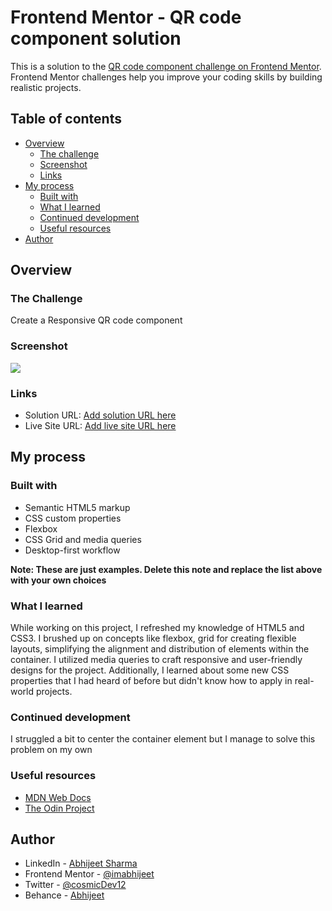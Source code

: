 # Frontend Mentor - QR code component solution

This is a solution to the [QR code component challenge on Frontend Mentor](https://www.frontendmentor.io/challenges/qr-code-component-iux_sIO_H). Frontend Mentor challenges help you improve your coding skills by building realistic projects. 

## Table of contents

- [Overview](#overview)
  - [The challenge](#the-challenge)
  - [Screenshot](#screenshot) 
  - [Links](#links)
- [My process](#my-process)
  - [Built with](#built-with)
  - [What I learned](#what-i-learned)
  - [Continued development](#continued-development)
  - [Useful resources](#useful-resources)
- [Author](#author)


## Overview

### The Challenge
Create a Responsive QR code component

### Screenshot
![](./screenshot.jpg)

### Links
- Solution URL: [Add solution URL here](https://your-solution-url.com)
- Live Site URL: [Add live site URL here](https://your-live-site-url.com)

## My process

### Built with
- Semantic HTML5 markup
- CSS custom properties
- Flexbox
- CSS Grid and media queries
- Desktop-first workflow

**Note: These are just examples. Delete this note and replace the list above with your own choices**

### What I learned

While working on this project, I refreshed my knowledge of HTML5 and CSS3. I brushed up on concepts like flexbox, grid for creating flexible layouts, simplifying the alignment and distribution of elements within the container. I utilized media queries to craft responsive and user-friendly designs for the project. Additionally, I learned about some new CSS properties that I had heard of before but didn't know how to apply in real-world projects.

### Continued development
I struggled a bit to center the container element but I manage to solve this problem on my own

### Useful resources
- [MDN Web Docs](https://developer.mozilla.org/en-US/)
- [The Odin Project](https://www.theodinproject.com/)

## Author
- LinkedIn - [Abhijeet Sharma](https://www.linkedin.com/in/abhijeet-sharma-994064227/)
- Frontend Mentor - [@imabhijeet](https://www.frontendmentor.io/profile/imabhijeet)
- Twitter - [@cosmicDev12](https://twitter.com/cosmicDev12)
- Behance - [Abhijeet](https://www.behance.net/abhijeetsharma17)

